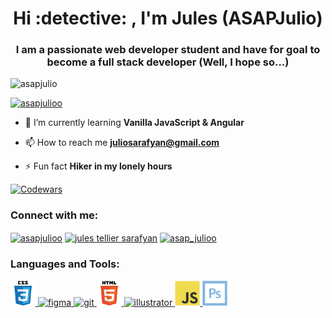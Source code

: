 <h1 align="center">Hi :detective: , I'm Jules (ASAPJulio)</h1>
<h3 align="center">I am a passionate web developer student and have for goal to become a full stack developer (Well, I hope so...)</h3>

<p align="left"> <img src="https://komarev.com/ghpvc/?username=asapjulio&label=Profile%20views&color=0e75b6&style=flat" alt="asapjulio" /> </p>

<p align="left"> <a href="https://twitter.com/asapjulioo" target="blank"><img src="https://img.shields.io/twitter/follow/asapjulioo?logo=twitter&style=for-the-badge" alt="asapjulioo" /></a> </p>

- 🌱 I’m currently learning **Vanilla JavaScript & Angular**

- 📫 How to reach me **juliosarafyan@gmail.com**

- ⚡ Fun fact **Hiker in my lonely hours**

[![Codewars](https://www.codewars.com/users/ASAPJulio/badges/large)](https://www.codewars.com/users/ASAPJulio)

<h3 align="left">Connect with me:</h3>
<p align="left">
<a href="https://twitter.com/asapjulioo" target="blank"><img align="center" src="https://raw.githubusercontent.com/rahuldkjain/github-profile-readme-generator/master/src/images/icons/Social/twitter.svg" alt="asapjulioo" height="30" width="40" /></a>
<a href="https://www.facebook.com/jules.tellier" target="blank"><img align="center" src="https://raw.githubusercontent.com/rahuldkjain/github-profile-readme-generator/master/src/images/icons/Social/facebook.svg" alt="jules tellier sarafyan" height="30" width="40" /></a>
<a href="https://instagram.com/asap_julioo" target="blank"><img align="center" src="https://raw.githubusercontent.com/rahuldkjain/github-profile-readme-generator/master/src/images/icons/Social/instagram.svg" alt="asap_julioo" height="30" width="40" /></a>
</p>
<h3 align="left">Languages and Tools:</h3>
<p align="left"> <a href="https://www.w3schools.com/css/" target="_blank" rel="noreferrer"> <img src="https://raw.githubusercontent.com/devicons/devicon/master/icons/css3/css3-original-wordmark.svg" alt="css3" width="40" height="40"/> </a> <a href="https://www.figma.com/" target="_blank" rel="noreferrer"> <img src="https://www.vectorlogo.zone/logos/figma/figma-icon.svg" alt="figma" width="40" height="40"/> </a> <a href="https://git-scm.com/" target="_blank" rel="noreferrer"> <img src="https://www.vectorlogo.zone/logos/git-scm/git-scm-icon.svg" alt="git" width="40" height="40"/> </a> <a href="https://www.w3.org/html/" target="_blank" rel="noreferrer"> <img src="https://raw.githubusercontent.com/devicons/devicon/master/icons/html5/html5-original-wordmark.svg" alt="html5" width="40" height="40"/> </a> <a href="https://www.adobe.com/in/products/illustrator.html" target="_blank" rel="noreferrer"> <img src="https://www.vectorlogo.zone/logos/adobe_illustrator/adobe_illustrator-icon.svg" alt="illustrator" width="40" height="40"/> </a> <a href="https://developer.mozilla.org/en-US/docs/Web/JavaScript" target="_blank" rel="noreferrer"> <img src="https://raw.githubusercontent.com/devicons/devicon/master/icons/javascript/javascript-original.svg" alt="javascript" width="40" height="40"/> </a> <a href="https://www.photoshop.com/en" target="_blank" rel="noreferrer"> <img src="https://raw.githubusercontent.com/devicons/devicon/master/icons/photoshop/photoshop-line.svg" alt="photoshop" width="40" height="40"/> </a> </p>

